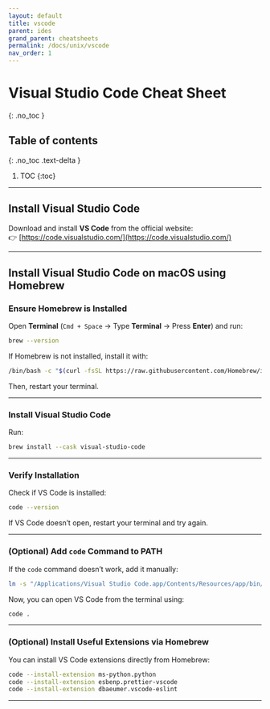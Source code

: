 ```yaml
---
layout: default
title: vscode
parent: ides
grand_parent: cheatsheets
permalink: /docs/unix/vscode
nav_order: 1
---
```


# Visual Studio Code Cheat Sheet
{: .no_toc }

## Table of contents
{: .no_toc .text-delta }

1. TOC
{:toc}

---

## **Install Visual Studio Code**
Download and install **VS Code** from the official website:  
👉 [https://code.visualstudio.com/](https://code.visualstudio.com/)

---

## **Install Visual Studio Code on macOS using Homebrew**

### **Ensure Homebrew is Installed**
Open **Terminal** (`Cmd + Space` → Type **Terminal** → Press **Enter**) and run:
```sh
brew --version
```
If Homebrew is not installed, install it with:
```sh
/bin/bash -c "$(curl -fsSL https://raw.githubusercontent.com/Homebrew/install/HEAD/install.sh)"
```
Then, restart your terminal.

---

### **Install Visual Studio Code**
Run:
```sh
brew install --cask visual-studio-code
```

---

### **Verify Installation**
Check if VS Code is installed:
```sh
code --version
```
If VS Code doesn’t open, restart your terminal and try again.

---

### **(Optional) Add `code` Command to PATH**
If the `code` command doesn’t work, add it manually:
```sh
ln -s "/Applications/Visual Studio Code.app/Contents/Resources/app/bin/code" /usr/local/bin/code
```
Now, you can open VS Code from the terminal using:
```sh
code .
```

---

### **(Optional) Install Useful Extensions via Homebrew**
You can install VS Code extensions directly from Homebrew:
```sh
code --install-extension ms-python.python
code --install-extension esbenp.prettier-vscode
code --install-extension dbaeumer.vscode-eslint
```

---
